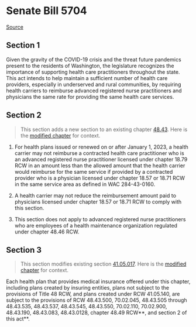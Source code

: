 # Senate Bill 5704

[Source](http://lawfilesext.leg.wa.gov/biennium/2021-22/Pdf/Bills/Senate%20Bills/5704.pdf)
## Section 1
Given the gravity of the COVID-19 crisis and the threat future pandemics present to the residents of Washington, the legislature recognizes the importance of supporting health care practitioners throughout the state. This act intends to help maintain a sufficient number of health care providers, especially in underserved and rural communities, by requiring health carriers to reimburse advanced registered nurse practitioners and physicians the same rate for providing the same health care services.


## Section 2
> This section adds a new section to an existing chapter [48.43](/rcw/48_insurance/48.043_insurance_reform.md). Here is the [modified chapter](rcw/48_insurance/48.043_insurance_reform.md) for context.

1. For health plans issued or renewed on or after January 1, 2023, a health carrier may not reimburse a contracted health care practitioner who is an advanced registered nurse practitioner licensed under chapter 18.79 RCW in an amount less than the allowed amount that the health carrier would reimburse for the same service if provided by a contracted provider who is a physician licensed under chapter 18.57 or 18.71 RCW in the same service area as defined in WAC 284-43-0160.

2. A health carrier may not reduce the reimbursement amount paid to physicians licensed under chapter 18.57 or 18.71 RCW to comply with this section.

3. This section does not apply to advanced registered nurse practitioners who are employees of a health maintenance organization regulated under chapter 48.46 RCW.


## Section 3
> This section modifies existing section [41.05.017](/rcw/41_public_employment_civil_service_and_pensions/41.05_state_health_care_authority.md). Here is the [modified chapter](rcw/41_public_employment_civil_service_and_pensions/41.05_state_health_care_authority.md) for context.

Each health plan that provides medical insurance offered under this chapter, including plans created by insuring entities, plans not subject to the provisions of Title 48 RCW, and plans created under RCW 41.05.140, are subject to the provisions of RCW 48.43.500, 70.02.045, 48.43.505 through 48.43.535, 48.43.537, 48.43.545, 48.43.550, 70.02.110, 70.02.900, 48.43.190, 48.43.083, 48.43.0128,  chapter 48.49 RCW**, and section 2 of this act**.

